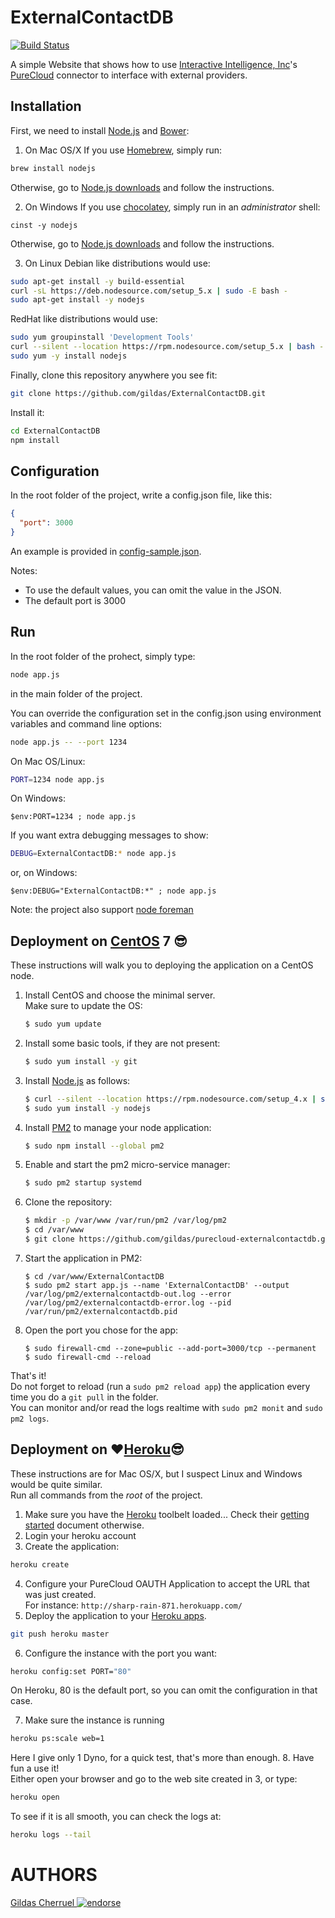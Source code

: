ExternalContactDB
=================

[![Build Status](https://travis-ci.org/gildas/purecloud-externalcontactdb.svg?branch=master)](https://travis-ci.org/gildas/purecloud-externalcontactdb)

A simple Website that shows how to use [Interactive Intelligence, Inc](https://www.inin.com)'s [PureCloud](https://mypurecloud.com) connector to interface with external providers.

Installation
------------

First, we need to install [Node.js](https://nodejs.org) and [Bower](http://bower.io):  

1. On Mac OS/X
  If you use [Homebrew](http://brew.sh), simply run:
  ```sh
  brew install nodejs
  ```
  Otherwise, go to [Node.js downloads](https://nodejs.org/en/download) and follow the instructions.

2. On  Windows
  If you use [chocolatey](https://chocolatey.org), simply run in an *administrator* shell:
  ```posh
  cinst -y nodejs
  ```
  Otherwise, go to [Node.js downloads](https://nodejs.org/en/download) and follow the instructions.

3. On Linux
  Debian like distributions would use:
  ```sh
  sudo apt-get install -y build-essential
  curl -sL https://deb.nodesource.com/setup_5.x | sudo -E bash -
  sudo apt-get install -y nodejs
  ```

  RedHat like distributions would use:
  ```sh
  sudo yum groupinstall 'Development Tools'
  curl --silent --location https://rpm.nodesource.com/setup_5.x | bash -
  sudo yum -y install nodejs
  ```

Finally, clone this repository anywhere you see fit:

```sh
git clone https://github.com/gildas/ExternalContactDB.git
```

Install it:
```sh
cd ExternalContactDB
npm install
```

Configuration
-------------

In the root folder of the project, write a config.json file, like this:

```json
{
  "port": 3000
}
```

An example is provided in [config-sample.json](../blob/master/config-sample.json).

Notes:
- To use the default values, you can omit the value in the JSON.
- The default port is 3000

Run
---

In the root folder of the prohect, simply type:
```sh
node app.js
```

in the main folder of the project.

You can override the configuration set in the config.json using environment variables and command line options:

```sh
node app.js -- --port 1234
```

On Mac OS/Linux:
```sh
PORT=1234 node app.js
```

On Windows:
```posh
$env:PORT=1234 ; node app.js
```

If you want extra debugging messages to show:

```sh
DEBUG=ExternalContactDB:* node app.js
```

or, on Windows:
```posh
$env:DEBUG="ExternalContactDB:*" ; node app.js
```

Note: the project also support [node foreman](https://github.com/strongloop/node-foreman)

Deployment on [CentOS](https://www.centos.org) 7 :sunglasses:
------------------------------------------------

These instructions will walk you to deploying the application on a CentOS node.

1. Install CentOS and choose the minimal server.  
   Make sure to update the OS:
   ```sh
   $ sudo yum update
   ```
2. Install some basic tools, if they are not present:
   ```sh
   $ sudo yum install -y git
   ```
2. Install [Node.js](https://nodejs.org) as follows:
   ```sh
   $ curl --silent --location https://rpm.nodesource.com/setup_4.x | sudo bash -
   $ sudo yum install -y nodejs
   ```
3. Install [PM2](http://pm2.keymetrics.io) to manage your node application:
   ```sh
   $ sudo npm install --global pm2
   ```
4. Enable and start the pm2 micro-service manager:
   ```sh
   $ sudo pm2 startup systemd
   ```
5. Clone the repository:
   ```sh
   $ mkdir -p /var/www /var/run/pm2 /var/log/pm2
   $ cd /var/www
   $ git clone https://github.com/gildas/purecloud-externalcontactdb.git ExternalContactDB
   ```
6. Start the application in PM2:
   ```
   $ cd /var/www/ExternalContactDB
   $ sudo pm2 start app.js --name 'ExternalContactDB' --output /var/log/pm2/externalcontactdb-out.log --error /var/log/pm2/externalcontactdb-error.log --pid /var/run/pm2/externalcontactdb.pid
   ```
7. Open the port you chose for the app:
   ```
   $ sudo firewall-cmd --zone=public --add-port=3000/tcp --permanent
   $ sudo firewall-cmd --reload
   ```

That's it!  
Do not forget to reload (run a `sudo pm2 reload app`) the application every time you do a `git pull` in the folder.  
You can monitor and/or read the logs realtime with `sudo pm2 monit` and `sudo pm2 logs`.

Deployment on :heart:[Heroku](https://heroku.com):sunglasses:
----------------------

These instructions are for Mac OS/X, but I suspect Linux and Windows would be quite similar.  
Run all commands from the *root* of the project.

1. Make sure you have the [Heroku](https://heroku.com) toolbelt loaded... Check their [getting started](https://devcenter.heroku.com/login?back_to=%2Farticles%2Fgetting-started-with-nodejs) document otherwise.
2. Login your heroku account
3. Create the application:
```sh
heroku create
```
4. Configure your PureCloud OAUTH Application to accept the URL that was just created.  
   For instance: `http://sharp-rain-871.herokuapp.com/`
5. Deploy the application to your [Heroku apps](https://dashboard.heroku.com/apps).
```sh
git push heroku master
```
6. Configure the instance with the port you want:
```sh
heroku config:set PORT="80"
```
On Heroku, 80 is the default port, so you can omit the configuration in that case.

7. Make sure the instance is running
```sh
heroku ps:scale web=1
```
Here I give only 1 Dyno, for a quick test, that's more than enough.
8. Have fun a use it!  
Either open your browser and go to the web site created in 3, or type:
```sh
heroku open
```

To see if it is all smooth, you can check the logs at:
```sh
heroku logs --tail
```

AUTHORS
=======
[Gildas Cherruel ![endorse](https://api.coderwall.com/gildas/endorsecount.png)](https://coderwall.com/gildas)
